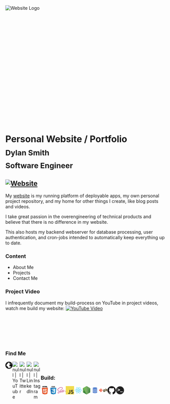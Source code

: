 <a href="https://dylansmith.vercel.app/">
    <img src="/demo/website-logo.gif" alt="Website Logo" title="Logo" align="right" height="400" width="550" />
</a>

Personal Website / Portfolio<br/>
<sub>Dylan Smith</sub><br/>
<sub>Software Engineer</sub>
==========================================

[![Website](https://img.shields.io/website?label=DylanSmith&style=for-the-badge&url=https%3A%2F%2Fdylansmith.vercel.app)](https://dylansmith.vercel.app)
---
My [website](https://dylansmith.vercel.app) is my running platform of deployable apps, my own 
personal project repository, and my home for other things I create, like
blog posts and videos.

I take great passion in the overengineering of technical products
and believe that there is no difference in my website.

This also hosts my backend webserver for database processing,
user authentication, and cron-jobs intended to automatically keep
everything up to date.

### Content
- About Me
- Projects
- Contact Me

### Project Video
I infrequently document my build-process on YouTube in project videos, watch me build my website:
<a href="https://youtu.be/T-D1KVIuvjA">
    <img src="https://img.youtube.com/vi/15uXmqjw6vY/maxresdefault.jpg" alt="YouTube Video" title="Video" height="250" width="450" />
</a>

<br/>
<br/>
<br/>
<br/>
<br/>

### Find Me
[<img align="left" alt="null" width="22px" src="https://raw.githubusercontent.com/iconic/open-iconic/master/svg/globe.svg" />][website]
[<img align="left" alt="null | YouTube" width="22px" src="https://cdn.jsdelivr.net/npm/simple-icons@v3/icons/youtube.svg" />][youtube]
[<img align="left" alt="null | Twitter" width="22px" src="https://cdn.jsdelivr.net/npm/simple-icons@v3/icons/twitter.svg" />][twitter]
[<img align="left" alt="null | LinkedIn" width="22px" src="https://cdn.jsdelivr.net/npm/simple-icons@v3/icons/linkedin.svg" />][linkedin]
[<img align="left" alt="null | Instagram" width="22px" src="https://cdn.jsdelivr.net/npm/simple-icons@v3/icons/instagram.svg" />][instagram]

<br/>

### Build:
<img align="left" alt="HTML5" width="26px" src="https://raw.githubusercontent.com/github/explore/80688e429a7d4ef2fca1e82350fe8e3517d3494d/topics/html/html.png" />
<img align="left" alt="CSS3" width="26px" src="https://raw.githubusercontent.com/github/explore/80688e429a7d4ef2fca1e82350fe8e3517d3494d/topics/css/css.png" />
<img align="left" alt="Sass" width="26px" src="https://raw.githubusercontent.com/github/explore/80688e429a7d4ef2fca1e82350fe8e3517d3494d/topics/sass/sass.png" />
<img align="left" alt="JavaScript" width="26px" src="https://raw.githubusercontent.com/github/explore/80688e429a7d4ef2fca1e82350fe8e3517d3494d/topics/javascript/javascript.png" />
<img align="left" alt="React" width="26px" src="https://raw.githubusercontent.com/github/explore/80688e429a7d4ef2fca1e82350fe8e3517d3494d/topics/react/react.png" />
<img align="left" alt="Node.js" width="26px" src="https://raw.githubusercontent.com/github/explore/80688e429a7d4ef2fca1e82350fe8e3517d3494d/topics/nodejs/nodejs.png" />
<img align="left" alt="SQL" width="26px" src="https://raw.githubusercontent.com/github/explore/80688e429a7d4ef2fca1e82350fe8e3517d3494d/topics/sql/sql.png" />
<img align="left" alt="Git" width="26px" src="https://raw.githubusercontent.com/github/explore/80688e429a7d4ef2fca1e82350fe8e3517d3494d/topics/git/git.png" />
<img align="left" alt="GitHub" width="26px" src="https://raw.githubusercontent.com/github/explore/78df643247d429f6cc873026c0622819ad797942/topics/github/github.png" />
<img align="left" alt="Terminal" width="26px" src="https://raw.githubusercontent.com/github/explore/80688e429a7d4ef2fca1e82350fe8e3517d3494d/topics/terminal/terminal.png" />

<br/>
<br/>

[website]: https://dylansmith.vercel.app
[twitter]: https://twitter.com/
[youtube]: https://youtube.com/
[instagram]: https://instagram.com/dy.lansmith
[linkedin]: https://linkedin.com/in/e-Dylan
